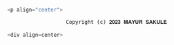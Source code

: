 ```py
<p align="center">

                   Copyright (c) 𝟐𝟎𝟐𝟑 𝐌𝐀𝐘𝐔𝐑 𝐒𝐀𝐊𝐔𝐋𝐄
           
<div align=center>
```          
